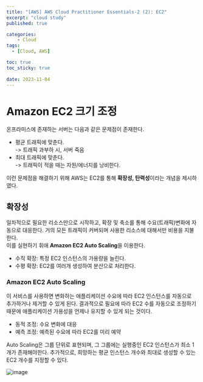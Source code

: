 ```yaml
---
title: "[AWS] AWS Cloud Practitioner Essentials-2 (2): EC2"
excerpt: "cloud study"
published: true

categories:
    - Cloud
tags:
  - [Cloud, AWS]

toc: true
toc_sticky: true
 
date: 2023-11-04
---
```


# Amazon EC2 크기 조정

온프라미스에 존재하는 서버는 다음과 같은 문제점이 존재한다.  
- 평균 트래픽에 맞춘다.  
  -> 트래픽 과부하 시, 서버 죽음
- 최대 트래픽에 맞춘다.  
  -> 트래픽이 적을 때는 자원/에너지를 낭비한다.

이런 문제점을 해결하기 위해 AWS는 EC2를 통해 **확장성, 탄력성**이라는 개념을 제시하였다.  

## 확장성
일차적으로 필요한 리소스만으로 시작하고, 확장 및 축소를 통해 수요(트래픽)변화에 자동으로 대응한다. 거의 모든 트래픽이 커버되며 사용한 리소스에 대해서만 비용을 지불한다.  
이를 실현하기 휘애 **Amazon EC2 Auto Scaling**을 이용한다. 
- 수직 확장: 특정 EC2 인스턴스의 가용량을 늘린다.
- 수평 확장: EC2를 여러개 생성하여 분산으로 처리한다. 

### Amazon EC2 Auto Scaling
이 서비스를 사용하면 변화하는 애플리케이션 수요에 따라 EC2 인스턴스를 자동으로 추가하거나 제거할 수 있게 된다. 결과적으로 필요에 따라 EC2 수를 자동으로 조정하기 때문에 애플리케이션 가용성을 언제나 유지할 수 있게 되는 것이다.  

- 동적 조정: 수요 변화에 대응
- 예측 조정: 예측된 수요에 따라 EC2를 미리 예약  

Auto Scaling은 그룹 단위로 표현되며, 그 그룹에는 실행중인 EC2 인스턴스가 최소 1개가 존재해야한다. 추가적으로, 희망하는 평균 인스턴스 개수와 최대로 생성할 수 있는 EC2 개수를 지정할 수 있다. 

![image](https://github.com/ssoxong/ssoxong.github.io/assets/112956015/f9edf370-976c-418f-8d21-abee0d402f13)
